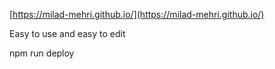 [https://milad-mehri.github.io/](https://milad-mehri.github.io/)

Easy to use and easy to edit

npm run deploy